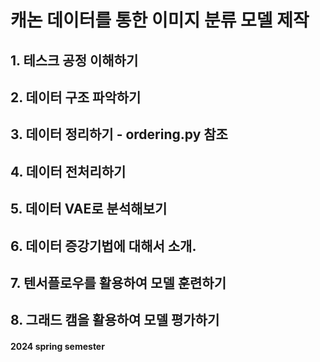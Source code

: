 # 캐논 데이터를 통한 이미지 분류 모델 제작
## 1. 테스크 공정 이해하기
## 2. 데이터 구조 파악하기
## 3. 데이터 정리하기 - ordering.py 참조
## 4. 데이터 전처리하기
## 5. 데이터 VAE로 분석해보기
## 6. 데이터 증강기법에 대해서 소개.
## 7. 텐서플로우를 활용하여 모델 훈련하기
## 8. 그래드 캠을 활용하여 모델 평가하기

#### 2024 spring semester
